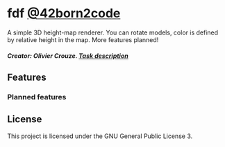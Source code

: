 # fdf [@42born2code][42]

A simple 3D height-map renderer. You can rotate models, color is defined by
relative height in the map. More features planned!
##### Creator: Olivier Crouze. [Task description][pdf]

## Features

### Planned features

## License
This project is licensed under the GNU General Public License 3.

[42]: http://42.us.org "42 USA"
[pdf]: https://github.com/IvanKozlov95/fdf/blob/master/resources/fdf.en.pdf
[licence]: https://github.com/IvanKozlov95/fdf/blob/master/LICENSE